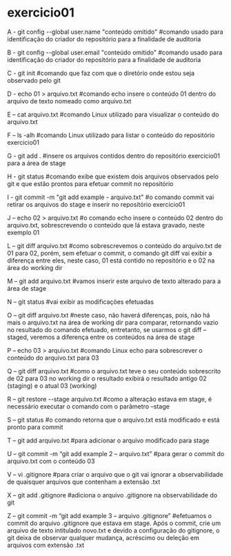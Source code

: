 # exercicio01
A - git config --global user.name "conteúdo omitido" #comando usado para identificação do criador do repositório para a finalidade de auditoria

B - git config --global user.email "conteúdo omitido" #comando usado para identificação do criador do repositório para a finalidade de auditoria

C - git init #comando que faz com que o diretório onde estou seja observado pelo git

D - echo 01 > arquivo.txt #comando echo insere o conteúdo 01 dentro do arquivo de texto nomeado como arquivo.txt

E – cat arquivo.txt #comando Linux utilizado para visualizar o conteúdo do arquivo.txt

F – ls -alh #comando Linux utilizado para listar o conteúdo do repositório exercicio01

G - git add . #insere os arquivos contidos dentro do repositório exercicio01 para a área de stage

H - git status #comando exibe que existem dois arquivos observados pelo git e que estão prontos para efetuar commit no repositório

I - git commit -m "git add example - arquivo.txt" #o comando commit vai retirar os arquivos do stage e inserir no repositório exercicio01

J – echo 02 > arquivo.txt #o comando echo insere o conteúdo 02 dentro do arquivo.txt, sobrescrevendo o conteúdo que lá estava gravado, neste exemplo 01

L – git diff arquivo.txt #como sobrescrevemos o conteúdo do arquivo.txt de 01 para 02, porém, sem efetuar o commit, o comando git diff vai exibir a diferença entre eles, neste caso, 01 está contido no repositório e o 02 na área do working dir

M – git add arquivo.txt #vamos inserir este arquivo de texto alterado para a área de stage

N – git status #vai exibir as modificações efetuadas

O – git diff arquivo.txt #neste caso, não haverá diferenças, pois, não há mais o arquivo.txt na área de working dir para comparar, retornando vazio no resultado do comando efetuado, entretanto, se usarmos o git diff –staged, veremos a diferença entre os conteúdos na área de stage

P – echo 03 > arquivo.txt #comando Linux echo para sobrescrever o conteúdo do arquivo.txt para 03

Q – git diff arquivo.txt #como o arquivo.txt teve o seu conteúdo sobrescrito de 02 para 03 no working dir o resultado exibirá o resultado antigo 02 (staging)  e o atual 03 (working) 

R – git restore --stage arquivo.txt #como a alteração estava em stage, é necessário executar o comando com o parâmetro –stage

S – git status #o comando retorna que o arquivo.txt está modificado e está pronto para commit

T – git add arquivo.txt #para adicionar o arquivo modificado para stage

U – git commit -m “git add example 2 – arquivo.txt” #para gerar o commit do arquivo.txt com o conteúdo 03

V – vi .gitignore #para criar o arquivo que o git vai ignorar a observabilidade de quaisquer arquivos que contenham a extensão .txt

X – git add .gitignore #adiciona o arquivo .gitignore na observabilidade do git

Z – git commit -m “git add example 3 – arquivo .gitignore” #efetuamos o commit do arquivo .gitignore  que estava em stage. Após o commit, crie um arquivo de texto intitulado novo.txt e devido a configuração do gitignore, o git deixa de observar qualquer mudança, acréscimo ou deleção em arquivos com extensão .txt

